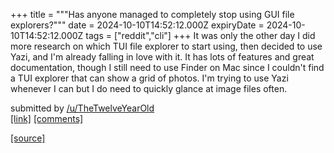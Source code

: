+++
title = """Has anyone managed to completely stop using GUI file explorers?"""
date = 2024-10-10T14:52:12.000Z
expiryDate = 2024-10-10T14:52:12.000Z
tags = ["reddit","cli"]
+++
It was only the other day I did more research on which TUI file explorer to start using, then decided to use Yazi, and I'm already falling in love with it. It has lots of features and great documentation, though I still need to use Finder on Mac since I couldn't find a TUI explorer that can show a grid of photos. I'm trying to use Yazi whenever I can but I do need to quickly glance at image files often.

submitted by [/u/TheTwelveYearOld](https://www.reddit.com/user/TheTwelveYearOld)  
[\[link\]](https://www.reddit.com/r/commandline/comments/1g0kmgj/has_anyone_managed_to_completely_stop_using_gui/) [\[comments\]](https://www.reddit.com/r/commandline/comments/1g0kmgj/has_anyone_managed_to_completely_stop_using_gui/)

[[source]](https://www.reddit.com/r/commandline/comments/1g0kmgj/has_anyone_managed_to_completely_stop_using_gui/)
